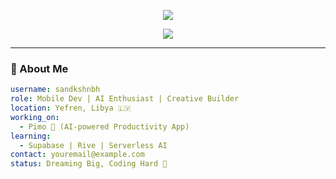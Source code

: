 <!-- Banner متحرك -->
<p align="center">
  <img src="https://capsule-render.vercel.app/api?type=waving&color=6F6F6F&height=200&section=header&text=Sand%20Kshnbh&fontSize=40&fontColor=FFFFFF" />
</p>

<!-- كاتب متحرك -->
<p align="center">
  <img src="https://readme-typing-svg.herokuapp.com?font=JetBrains+Mono&size=28&duration=3000&pause=1000&center=true&vCenter=true&width=900&height=80&lines=Hi+%F0%9F%91%8B%2C+I'm+Sand+Kshnbh;AI+%7C+Flutter+%7C+Linux+Enthusiast;Building+awesome+tools+with+love+%E2%9D%A4%EF%B8%8F" />
</p>

---

### 👤 About Me

```yaml
username: sandkshnbh
role: Mobile Dev | AI Enthusiast | Creative Builder
location: Yefren, Libya 🇱🇾
working_on:
  - Pimo 👾 (AI-powered Productivity App)
learning: 
  - Supabase | Rive | Serverless AI
contact: youremail@example.com
status: Dreaming Big, Coding Hard 💪
